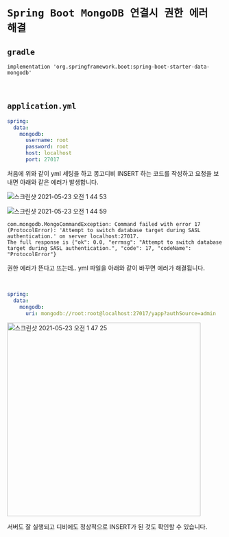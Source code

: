 # `Spring Boot MongoDB 연결시 권한 에러 해결`

## `gradle`

```
implementation 'org.springframework.boot:spring-boot-starter-data-mongodb'
```

<br>

## `application.yml`

```yaml
spring:
  data:
    mongodb:
      username: root
      password: root
      host: localhost
      port: 27017
```

처음에 위와 같이 yml 세팅을 하고 몽고디비 INSERT 하는 코드를 작성하고 요청을 보내면 아래와 같은 에러가 발생합니다.

![스크린샷 2021-05-23 오전 1 44 53](https://user-images.githubusercontent.com/45676906/119234396-a9852400-bb68-11eb-9b50-524fb3e30962.png)

![스크린샷 2021-05-23 오전 1 44 59](https://user-images.githubusercontent.com/45676906/119234400-abe77e00-bb68-11eb-9348-08492abeefe1.png)

```
com.mongodb.MongoCommandException: Command failed with error 17 (ProtocolError): 'Attempt to switch database target during SASL authentication.' on server localhost:27017. 
The full response is {"ok": 0.0, "errmsg": "Attempt to switch database target during SASL authentication.", "code": 17, "codeName": "ProtocolError"}
```

권한 에러가 뜬다고 뜨는데.. yml 파일을 아래와 같이 바꾸면 에러가 해결됩니다.

<br>

```yaml
spring:
  data:
    mongodb:
      uri: mongodb://root:root@localhost:27017/yapp?authSource=admin
```

<img width="451" alt="스크린샷 2021-05-23 오전 1 47 25" src="https://user-images.githubusercontent.com/45676906/119234428-d46f7800-bb68-11eb-9c97-d57bc36e5a23.png">

서버도 잘 실행되고 디비에도 정상적으로 INSERT가 된 것도 확인할 수 있습니다.